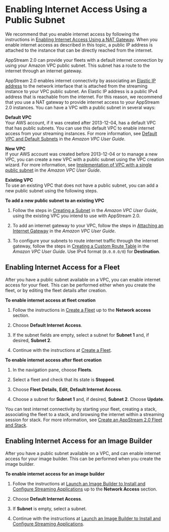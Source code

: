 # Enabling Internet Access Using a Public Subnet<a name="managing-network-internet-default"></a>

We recommend that you enable internet access by following the instructions in [Enabling Internet Access Using a NAT Gateway](managing-network-internet-manual.md)\. When you enable internet access as described in this topic, a public IP address is attached to the instance that can be directly reached from the internet\.

AppStream 2\.0 can provide your fleets with a default internet connection by using your Amazon VPC public subnet\. This subnet has a route to the internet through an internet gateway\. 

AppStream 2\.0 enables internet connectivity by associating an [Elastic IP address](https://docs.aws.amazon.com/AWSEC2/latest/WindowsGuide/elastic-ip-addresses-eip.html) to the network interface that is attached from the streaming instance to your VPC public subnet\. An Elastic IP address is a public IPv4 address that is reachable from the internet\. For this reason, we recommend that you use a NAT gateway to provide internet access to your AppStream 2\.0 instances\. You can have a VPC with a public subnet in several ways:

**Default VPC**  
Your AWS account, if it was created after 2013\-12\-04, has a default VPC that has public subnets\. You can use this default VPC to enable internet access from your streaming instances\. For more information, see [Default VPC and Default Subnets](https://docs.aws.amazon.com/vpc/latest/userguide/default-vpc.html) in the *Amazon VPC User Guide*\.

**New VPC**  
If your AWS account was created before 2013\-12\-04 or to manage a new VPC, you can create a new VPC with a public subnet using the VPC creation wizard\. For more information, see [Implementation of VPC with a single public subnet](https://docs.aws.amazon.com/vpc/latest/userguide/VPC_Scenario1.html#VPC_Scenario1_Implementation) in the *Amazon VPC User Guide*\. 

**Existing VPC**  
To use an existing VPC that does not have a public subnet, you can add a new public subnet using the following steps\.  

**To add a new public subnet to an existing VPC**

1. Follow the steps in [Creating a Subnet](https://docs.aws.amazon.com/vpc/latest/userguide/VPC_Internet_Gateway.html#Add_IGW_Create_Subnet) in the *Amazon VPC User Guide*, using the existing VPC you intend to use with AppStream 2\.0\.

1. To add an internet gateway to your VPC, follow the steps in [Attaching an Internet Gateway](https://docs.aws.amazon.com/vpc/latest/userguide/VPC_Internet_Gateway.html#Add_IGW_Attach_Gateway) in the *Amazon VPC User Guide*\.

1. To configure your subnets to route internet traffic through the internet gateway, follow the steps in [Creating a Custom Route Table](https://docs.aws.amazon.com/vpc/latest/userguide/VPC_Internet_Gateway.html#Add_IGW_Routing) in the *Amazon VPC User Guide*\. Use IPv4 format \(`0.0.0.0/0`\) for **Destination**\.

## Enabling Internet Access for a Fleet<a name="managing-network-internet-dia-fleet"></a>

After you have a public subnet available on a VPC, you can enable internet access for your fleet\. This can be performed either when you create the fleet, or by editing the fleet details after creation\.

**To enable internet access at fleet creation**

1. Follow the instructions in [Create a Fleet](set-up-stacks-fleets.md#set-up-stacks-fleets-create) up to the **Network access** section\.

1. Choose **Default Internet Access**\.

1. If the subnet fields are empty, select a subnet for **Subnet 1** and, if desired, **Subnet 2**\.

1. Continue with the instructions at [Create a Fleet](set-up-stacks-fleets.md#set-up-stacks-fleets-create)\.

**To enable internet access after fleet creation**

1. In the navigation pane, choose **Fleets**\.

1. Select a fleet and check that its state is **Stopped**\.

1. Choose **Fleet Details**, **Edit**, **Default Internet Access**\.

1. Choose a subnet for **Subnet 1** and, if desired, **Subnet 2**\. Choose **Update**\.

You can test internet connectivity by starting your fleet, creating a stack, associating the fleet to a stack, and browsing the internet within a streaming session for stack\. For more information, see [Create an AppStream 2\.0 Fleet and Stack](set-up-stacks-fleets.md)\.

## Enabling Internet Access for an Image Builder<a name="managing-network-internet-dia-image-builder"></a>

After you have a public subnet available on a VPC, and can enable internet access for your image builder\. This can be performed when you create the image builder\.

**To enable internet access for an image builder**

1. Follow the instructions at [Launch an Image Builder to Install and Configure Streaming Applications](tutorial-image-builder-create.md) up to the **Network Access** section\.

1. Choose **Default Internet Access**\.

1. If **Subnet** is empty, select a subnet\.

1. Continue with the instructions at [Launch an Image Builder to Install and Configure Streaming Applications](tutorial-image-builder-create.md)\.